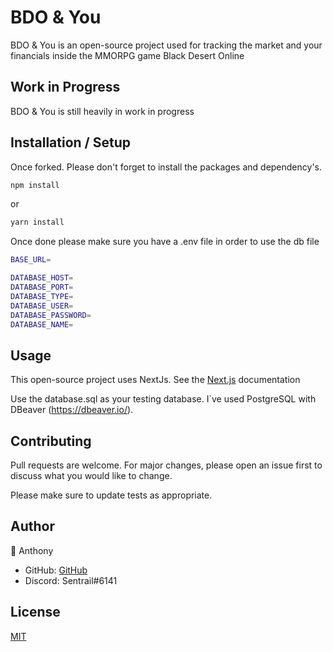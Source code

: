 # BDO & You

BDO & You is an open-source project used for tracking the market and your financials inside the MMORPG game Black Desert Online

## Work in Progress

BDO & You is still heavily in work in progress

## Installation / Setup

Once forked. Please don't forget to install the packages and dependency's.  

```bash
npm install
```
or
```bash
yarn install
```

Once done please make sure you have a .env file in order to use the db file

```bash
BASE_URL=

DATABASE_HOST=
DATABASE_PORT=
DATABASE_TYPE=
DATABASE_USER=
DATABASE_PASSWORD=
DATABASE_NAME=
```

## Usage
This open-source project uses NextJs. See the [Next.js](https://nextjs.org/) documentation 

Use the database.sql as your testing database. I`ve used PostgreSQL with DBeaver (https://dbeaver.io/). 


## Contributing
Pull requests are welcome. For major changes, please open an issue first to discuss what you would like to change.

Please make sure to update tests as appropriate.

## Author
👦 Anthony

* GitHub: [GitHub](https://github.com/S3ntrail)
* Discord: Sentrail#6141

## License
[MIT](https://choosealicense.com/licenses/mit/)
